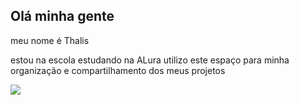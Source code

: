 ## Olá minha gente

meu nome é Thalis

estou na escola estudando na ALura
utilizo este espaço para minha organização e compartilhamento dos meus projetos


![](https://tenor.com/pt-BR/view/black-power-im-black-yall-hell-yeah-fists-up-fist-pump-gif-4865486)






